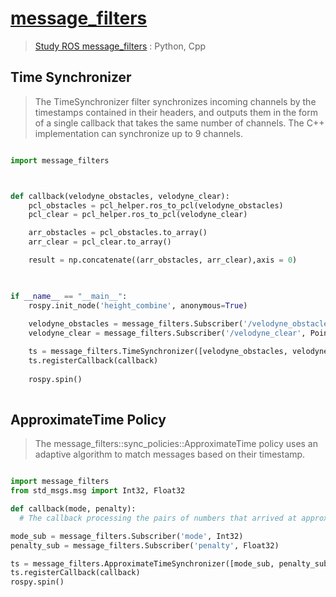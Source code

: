 
# [message_filters](http://docs.ros.org/melodic/api/message_filters/html/python/index.html)

> [Study ROS message_filters](http://robonchu.hatenablog.com/entry/2017/06/11/121000) : Python, Cpp

## Time Synchronizer

> The TimeSynchronizer filter synchronizes incoming channels by the timestamps contained in their headers, and outputs them in the form of a single callback that takes the same number of channels. The C++ implementation can synchronize up to 9 channels.

```python 

import message_filters



def callback(velodyne_obstacles, velodyne_clear):
    pcl_obstacles = pcl_helper.ros_to_pcl(velodyne_obstacles)
    pcl_clear = pcl_helper.ros_to_pcl(velodyne_clear)

    arr_obstacles = pcl_obstacles.to_array()
    arr_clear = pcl_clear.to_array()

    result = np.concatenate((arr_obstacles, arr_clear),axis = 0)
   


if __name__ == "__main__":
    rospy.init_node('height_combine', anonymous=True)
    
    velodyne_obstacles = message_filters.Subscriber('/velodyne_obstacles', PointCloud2)
    velodyne_clear = message_filters.Subscriber('/velodyne_clear', PointCloud2)

    ts = message_filters.TimeSynchronizer([velodyne_obstacles, velodyne_clear], 10)
    ts.registerCallback(callback)
    
    rospy.spin()
    
```
    
    
## ApproximateTime Policy

> The message_filters::sync_policies::ApproximateTime policy uses an adaptive algorithm to match messages based on their timestamp.

```python 

import message_filters
from std_msgs.msg import Int32, Float32

def callback(mode, penalty):
  # The callback processing the pairs of numbers that arrived at approximately the same time

mode_sub = message_filters.Subscriber('mode', Int32)
penalty_sub = message_filters.Subscriber('penalty', Float32)

ts = message_filters.ApproximateTimeSynchronizer([mode_sub, penalty_sub], queue_size=5, slop=0.1, allow_headerless=True)
ts.registerCallback(callback)
rospy.spin()
```
